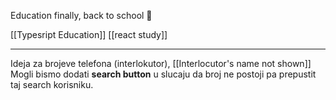 
Education finally, back to school 🎒

[[Typesript Education]]
[[react study]]

---

Ideja za brojeve telefona (interlokutor), [[Interlocutor's name not shown]]
Mogli bismo dodati **search button** u slucaju da broj ne postoji pa prepustit taj search korisniku.

